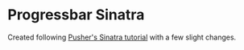 # Progressbar Sinatra

Created following [Pusher's Sinatra tutorial](https://blog.pusher.com/improve-user-experience-app-real-time-progress-bar-tutorial/) with a few slight changes.
